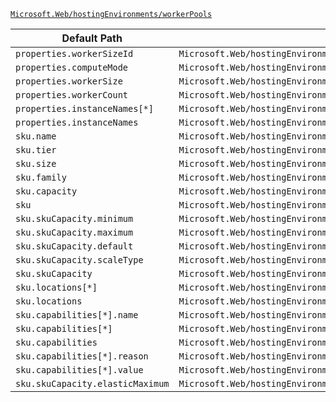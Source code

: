 [`Microsoft.Web/hostingEnvironments/workerPools`](https://docs.microsoft.com/en-us/azure/templates/microsoft.web/hostingenvironments/workerpools)

| Default Path | Alias |
|---|---|
| `properties.workerSizeId` | `Microsoft.Web/hostingEnvironments/workerPools/workerSizeId` |
| `properties.computeMode` | `Microsoft.Web/hostingEnvironments/workerPools/computeMode` |
| `properties.workerSize` | `Microsoft.Web/hostingEnvironments/workerPools/workerSize` |
| `properties.workerCount` | `Microsoft.Web/hostingEnvironments/workerPools/workerCount` |
| `properties.instanceNames[*]` | `Microsoft.Web/hostingEnvironments/workerPools/instanceNames[*]` |
| `properties.instanceNames` | `Microsoft.Web/hostingEnvironments/workerPools/instanceNames` |
| `sku.name` | `Microsoft.Web/hostingEnvironments/workerPools/sku.name` |
| `sku.tier` | `Microsoft.Web/hostingEnvironments/workerPools/sku.tier` |
| `sku.size` | `Microsoft.Web/hostingEnvironments/workerPools/sku.size` |
| `sku.family` | `Microsoft.Web/hostingEnvironments/workerPools/sku.family` |
| `sku.capacity` | `Microsoft.Web/hostingEnvironments/workerPools/sku.capacity` |
| `sku` | `Microsoft.Web/hostingEnvironments/workerPools/sku` |
| `sku.skuCapacity.minimum` | `Microsoft.Web/hostingEnvironments/workerPools/sku.skuCapacity.minimum` |
| `sku.skuCapacity.maximum` | `Microsoft.Web/hostingEnvironments/workerPools/sku.skuCapacity.maximum` |
| `sku.skuCapacity.default` | `Microsoft.Web/hostingEnvironments/workerPools/sku.skuCapacity.default` |
| `sku.skuCapacity.scaleType` | `Microsoft.Web/hostingEnvironments/workerPools/sku.skuCapacity.scaleType` |
| `sku.skuCapacity` | `Microsoft.Web/hostingEnvironments/workerPools/sku.skuCapacity` |
| `sku.locations[*]` | `Microsoft.Web/hostingEnvironments/workerPools/sku.locations[*]` |
| `sku.locations` | `Microsoft.Web/hostingEnvironments/workerPools/sku.locations` |
| `sku.capabilities[*].name` | `Microsoft.Web/hostingEnvironments/workerPools/sku.capabilities[*].name` |
| `sku.capabilities[*]` | `Microsoft.Web/hostingEnvironments/workerPools/sku.capabilities[*]` |
| `sku.capabilities` | `Microsoft.Web/hostingEnvironments/workerPools/sku.capabilities` |
| `sku.capabilities[*].reason` | `Microsoft.Web/hostingEnvironments/workerPools/sku.capabilities[*].reason` |
| `sku.capabilities[*].value` | `Microsoft.Web/hostingEnvironments/workerPools/sku.capabilities[*].value` |
| `sku.skuCapacity.elasticMaximum` | `Microsoft.Web/hostingEnvironments/workerPools/sku.skuCapacity.elasticMaximum` |


